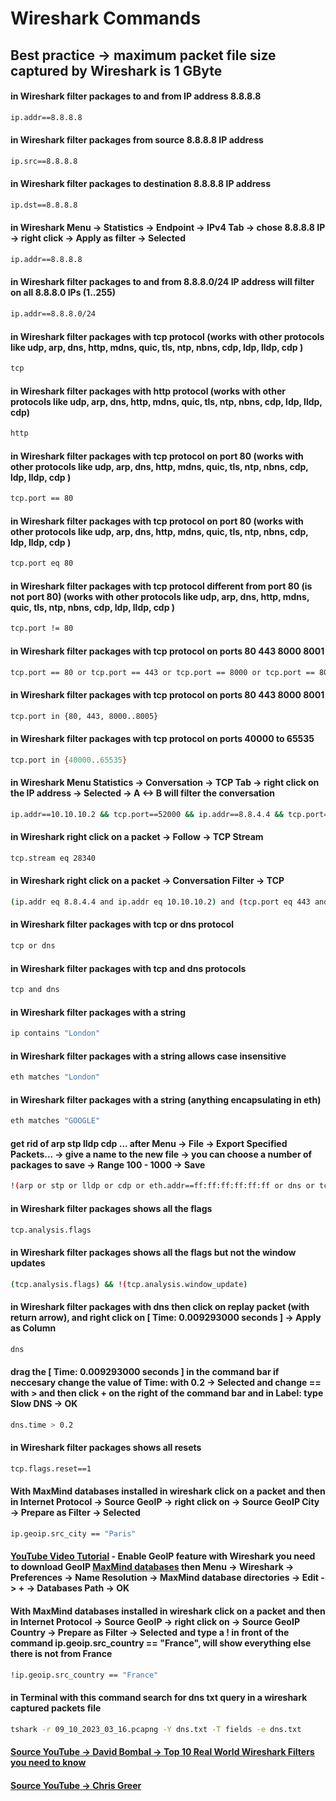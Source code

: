 # Wireshark Commands

## Best practice -> maximum packet file size captured by Wireshark is 1 GByte

#### in Wireshark filter packages to and from IP address 8.8.8.8
	
```bash
ip.addr==8.8.8.8
```

#### in Wireshark filter packages from source 8.8.8.8 IP address
	
```bash
ip.src==8.8.8.8
```

#### in Wireshark filter packages to destination 8.8.8.8 IP address
	
```bash
ip.dst==8.8.8.8
```

#### in Wireshark Menu -> Statistics -> Endpoint -> IPv4 Tab -> chose 8.8.8.8 IP -> right click -> Apply as filter -> Selected

```bash
ip.addr==8.8.8.8
```

#### in Wireshark filter packages to and from 8.8.8.0/24 IP address will filter on all 8.8.8.0 IPs (1..255)

```bash
ip.addr==8.8.8.0/24
```

#### in Wireshark filter packages with tcp protocol (works with other protocols like udp, arp, dns, http, mdns, quic, tls, ntp, nbns, cdp, ldp, lldp, cdp )

```bash
tcp
```

#### in Wireshark filter packages with http protocol (works with other protocols like udp, arp, dns, http, mdns, quic, tls, ntp, nbns, cdp, ldp, lldp, cdp)

```bash
http
```

#### in Wireshark filter packages with tcp protocol on port 80 (works with other protocols like udp, arp, dns, http, mdns, quic, tls, ntp, nbns, cdp, ldp, lldp, cdp )

```bash
tcp.port == 80
```

#### in Wireshark filter packages with tcp protocol on port 80 (works with other protocols like udp, arp, dns, http, mdns, quic, tls, ntp, nbns, cdp, ldp, lldp, cdp )

```bash
tcp.port eq 80
```

#### in Wireshark filter packages with tcp protocol different from port 80 (is not port 80) (works with other protocols like udp, arp, dns, http, mdns, quic, tls, ntp, nbns, cdp, ldp, lldp, cdp )

```bash
tcp.port != 80
```

#### in Wireshark filter packages with tcp protocol on ports 80 443 8000 8001

```bash
tcp.port == 80 or tcp.port == 443 or tcp.port == 8000 or tcp.port == 8001
```

#### in Wireshark filter packages with tcp protocol on ports 80 443 8000 8001

```bash
tcp.port in {80, 443, 8000..8005}
```

#### in Wireshark filter packages with tcp protocol on ports 40000 to 65535

```bash
tcp.port in {40000..65535}
```

#### in Wireshark Menu Statistics -> Conversation -> TCP Tab -> right click on the IP address -> Selected -> A <-> B will filter the conversation 

```bash
ip.addr==10.10.10.2 && tcp.port==52000 && ip.addr==8.8.4.4 && tcp.port==52521
```

#### in Wireshark right click on a packet -> Follow -> TCP Stream 

```bash
tcp.stream eq 28340
```

#### in Wireshark right click on a packet -> Conversation Filter -> TCP 

```bash
(ip.addr eq 8.8.4.4 and ip.addr eq 10.10.10.2) and (tcp.port eq 443 and tcp.port eq 49316)
```

#### in Wireshark filter packages with tcp or dns protocol

```bash
tcp or dns
```

#### in Wireshark filter packages with tcp and dns protocols

```bash
tcp and dns
```

#### in Wireshark filter packages with a string

```bash
ip contains "London"
```

#### in Wireshark filter packages with a string allows case insensitive

```bash
eth matches "London"
```

#### in Wireshark filter packages with a string (anything encapsulating in eth)

```bash
eth matches "GOOGLE"
```

#### get rid of arp stp lldp cdp ... after Menu -> File -> Export Specified Packets... -> give a name to the new file -> you can choose a number of packages to save -> Range 100 - 1000 -> Save

```bash
!(arp or stp or lldp or cdp or eth.addr==ff:ff:ff:ff:ff:ff or dns or tcp.port in {443, 80})
```

#### in Wireshark filter packages shows all the flags

```bash
tcp.analysis.flags
```

#### in Wireshark filter packages shows all the flags but not the window updates
	
```bash
(tcp.analysis.flags) && !(tcp.analysis.window_update)
```

#### in Wireshark filter packages with dns then click on replay packet (with return arrow), and right click on \[ Time: 0.009293000 seconds \] -> Apply as Column

```bash
dns
```

#### drag the \[ Time: 0.009293000 seconds \] in the command bar if neccesary change the value of Time: with 0.2 -> Selected and change == with > and then click + on the right of the command bar and in Label: type Slow DNS -> OK

```bash
dns.time > 0.2
```

#### in Wireshark filter packages shows all resets

```bash
tcp.flags.reset==1
```

#### With MaxMind databases installed in wireshark click on a packet and then in Internet Protocol -> Source GeoIP -> right click on -> Source GeoIP City -> Prepare as Filter -> Selected

```bash
ip.geoip.src_city == "Paris"
```

#### [YouTube Video Tutorial](https://www.youtube.com/watch?v=IlVppluWTHw&t=135s) - Enable GeoIP feature with Wireshark you need to download GeoIP [MaxMind databases](https://www.youtube.com/redirect?event=video_description&redir_token=QUFFLUhqbTcwSmQ1RUpWTERGUlJ1OGpMM25YYkN1a1J0Z3xBQ3Jtc0tsSmtmNXhEc0pLLUd1c0RYVV9GZERodmRDa2JRYmNQN0NfeUEtMElGd2ZIMjdxTDYwMGJzOHExY2lOMWotbVhXMVRrekhLSDRlYjlRSXRJQnFXdjI4SWdKYW81M01Ldi1NeXlNTWhpRHVNb09icHMxYw&q=https%3A%2F%2Fdev.maxmind.com%2Fgeoip%2Fgeolite2-free-geolocation-data%3Flang%3Den&v=IlVppluWTHw) then Menu -> Wireshark -> Preferences -> Name Resolution -> MaxMind database directories -> Edit -> + -> Databases Path -> OK

#### With MaxMind databases installed in wireshark click on a packet and then in Internet Protocol -> Source GeoIP -> right click on -> Source GeoIP Country -> Prepare as Filter -> Selected and type a ! in front of the command ip.geoip.src_country == "France", will show everything else there is not from France

```bash
!ip.geoip.src_country == "France"
```

#### in Terminal with this command search for dns txt query in a wireshark captured packets file

```bash
tshark -r 09_10_2023_03_16.pcapng -Y dns.txt -T fields -e dns.txt
```

####  [Source YouTube -> David Bombal -> Top 10 Real World Wireshark Filters you need to know](https://youtu.be/26MAaX2ldnI?si=RSSXkoWKuiUPhsFQ)

#### [Source YouTube -> Chris Greer](https://www.youtube.com/c/ChrisGreer)

